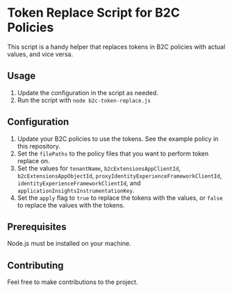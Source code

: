 # Token Replace Script for B2C Policies

This script is a handy helper that replaces tokens in B2C policies with actual values, and vice versa.

## Usage

1. Update the configuration in the script as needed.
2. Run the script with `node b2c-token-replace.js`

## Configuration

1. Update your B2C policies to use the tokens. See the example policy in this repository.
2. Set the `filePaths` to the policy files that you want to perform token replace on.
3. Set the values for `tenantName`, `b2cExtensionsAppClientId`, `b2cExtensionsAppObjectId`, `proxyIdentityExperienceFrameworkClientId`, `identityExperienceFrameworkClientId`, and `applicationInsightsInstrumentationKey`.
4. Set the `apply` flag to `true` to replace the tokens with the values, or `false` to replace the values with the tokens.

## Prerequisites

Node.js must be installed on your machine.

## Contributing
Feel free to make contributions to the project.